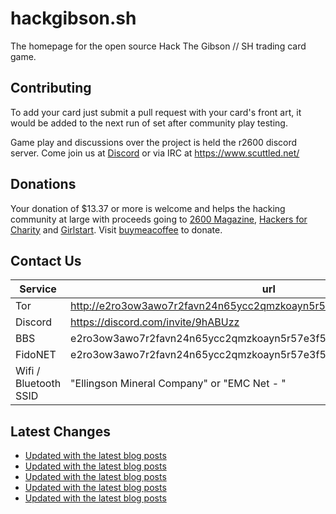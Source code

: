 # hackgibson.sh
The homepage for the open source Hack The Gibson // SH trading card game.


## Contributing

To add your card just submit a pull request with your card's front art, it would be added to the next run of set after community play testing.

Game play and discussions over the project is held the r2600 discord server. Come join us at [Discord](https://discord.com/invite/9hABUzz) or via IRC at https://www.scuttled.net/


## Donations

Your donation of $13.37 or more is welcome and helps the hacking community at large with proceeds going to [2600 Magazine](https://2600.com/), [Hackers for Charity](https://hackersforcharity.org) and [Girlstart](https://girlstart.org).  Visit [buymeacoffee](https://www.buymeacoffee.com/hackgibson.sh) to donate.


## Contact Us

Service | url
-|-
Tor | http://e2ro3ow3awo7r2favn24n65ycc2qmzkoayn5r57e3f56nvjwdcgg32ad.onion
Discord | https://discord.com/invite/9hABUzz
BBS | e2ro3ow3awo7r2favn24n65ycc2qmzkoayn5r57e3f56nvjwdcgg32ad.onion:23
FidoNET | e2ro3ow3awo7r2favn24n65ycc2qmzkoayn5r57e3f56nvjwdcgg32ad.onion:24554
Wifi / Bluetooth SSID | "Ellingson Mineral Company" or "EMC Net - <fidonet address>"

## Latest Changes
<!-- BLOG-POST-LIST:START -->
- [Updated with the latest blog posts](https://github.com/DFW2600/hackgibson.sh/commit/8a80f80e649b0c46867256ff07e943ca2e98bd11)
- [Updated with the latest blog posts](https://github.com/DFW2600/hackgibson.sh/commit/1210246c9d7fdd35133d70bfbc2adf82faed0e7c)
- [Updated with the latest blog posts](https://github.com/DFW2600/hackgibson.sh/commit/fafbe250d7d90ab57badaa3a1a4939c57163bc1c)
- [Updated with the latest blog posts](https://github.com/DFW2600/hackgibson.sh/commit/8ce5e2f9d230d42cbdcfd435dd8ec7e9cf9f63e5)
- [Updated with the latest blog posts](https://github.com/DFW2600/hackgibson.sh/commit/ee27b3c01131dedd26c97a9ead4cbc61e372c39e)
<!-- BLOG-POST-LIST:END -->
